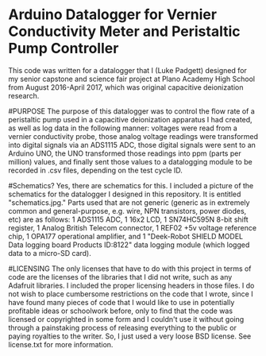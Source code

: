 # Arduino Datalogger for Vernier Conductivity Meter and Peristaltic Pump Controller

This code was written for a datalogger that I (Luke Padgett) designed for my 
senior capstone and science fair project at Plano Academy High School from
August 2016-April 2017, which was original capacitive deionization research.

#PURPOSE
The purpose of this datalogger was to control the flow rate of a peristaltic
pump used in a capacitive deionization apparatus I had created, as well as log
data in the following manner: voltages were read from a vernier conductivity probe,
those analog voltage readings were transformed into digital signals via an ADS1115 ADC,
those digital signals were sent to an Arduino UNO, the UNO transformed those readings
into ppm (parts per million) values, and finally sent those values to a datalogging module
to be recorded in .csv files, depending on the test cycle ID.


#Schematics?
Yes, there are schematics for this. I included a picture of the schematics for the datalogger
I designed in this repository. It is entitled "schematics.jpg." Parts used that are not generic
(generic as in extremely common and general-purpose, e.g. wire, NPN transistors, power diodes, 
etc) are as follows: 1 ADS1115 ADC, 1 16x2 LCD, 1 SN74HC595N 8-bit shift register, 1 Analog British 
Telecom connector, 1 REF02 +5v voltage reference chip, 1 OPA177 operational amplifier, and 1
"Deek-Robot SHIELD MODEL Data logging board Products ID:8122" data logging module (which logged data
to a micro-SD card). 

#LICENSING
The only licenses that have to do with this project in terms of code are the licenses of the 
libraries that I did not write, such as any Adafruit libraries. I included the proper licensing
headers in those files. I do not wish to place cumbersome restrictions on the code that I wrote,
since I have found many pieces of code that I would like to use in potentially profitable ideas
or schoolwork before, only to find that the code was licensed or copyrighted in some form and I
couldn't use it without going through a painstaking process of releasing everything to the public
or paying royalties to the writer. So, I just used a very loose BSD license. See license.txt for more information.
